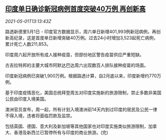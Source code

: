 <!--1619875862000-->
[印度单日确诊新冠病例首度突破40万例 再创新高](https://cn.reuters.com/article/india-pandemic-new-high-0501-sat-idCNKBS2CI372)
------

<div><i>2021-05-01T13:13:43Z</i></div><p>路透新德里5月1日 - 印度官方数据显示，周六单日新增401,993例新冠病例，再创新高纪录，这是首度单日新增突破40万例。过去24小时增加3,523起死亡病例，累计死亡人数211,853。</p><p>印度周六起开放所有成人接种疫苗，但部份地区警告疫苗供应严重短缺。</p><p>古吉拉特邦的主要大城市阿默达巴达周六出现数百人排队接种疫苗的场面。</p><p>印度新冠病例已突破1,900万例。根据路透计算，自2月底以来，印度新增约770万例。</p><p>基于印度疫情恶化，美国总统拜登周五对印度实施新的旅游限制，禁止多数非美国公民由印度入境美国。</p><p>澳洲官员宣布，周一起，所有计划入境澳洲前14天内到过印度的居民及公民一律不得入境，违者将面临罚款及监禁。</p><p>包括英国、德国、意大利及新加坡等其他国家也对印度实施类似旅游限制，加拿大、香港及新西兰已暂停所有与印度的商业旅游。(完)</p>
